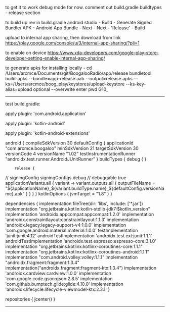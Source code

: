 to get it to work debug mode for now. comment out build.gradle buildtypes - release section

to build
up rev in build.gradle
android studio - Build - Generate Signed Bundle/ APK - Android App Bundle - Next - Next - 'Release' - Build

upload to internal app sharing, then download from link
https://play.google.com/console/u/3/internal-app-sharing/?pli=1

to enable on device https://www.xda-developers.com/google-play-store-developer-setting-enable-internal-app-sharing/
  


to generate apks for installing locally -
cd /Users/arcmce/Documents/git/BoogalooRadio/app/release
bundletool build-apks --bundle=app-release.aab --output=release.apks --ks=/Users/arcmce/boog_play/keystores/upload-keystore --ks-key-alias=upload
optional --overwrite
enter pwd G10_





--------
test build.gradle:

apply plugin: 'com.android.application'

apply plugin: 'kotlin-android'

apply plugin: 'kotlin-android-extensions'

android {
compileSdkVersion 30
defaultConfig {
applicationId "com.arcmce.boogaloo"
minSdkVersion 21
targetSdkVersion 30
versionCode 4
versionName "1.02"
testInstrumentationRunner "androidx.test.runner.AndroidJUnitRunner"
}
buildTypes {
debug {
}

        release {
//            signingConfig signingConfigs.debug
//            debuggable true
applicationVariants.all { variant ->
variant.outputs.all {
outputFileName = "${applicationName}_${variant.buildType.name}_${defaultConfig.versionName}.apk"
}
}
}
}
kotlinOptions {
jvmTarget = "1.8"
}
}


dependencies {
implementation fileTree(dir: 'libs', include: ['*.jar'])
implementation "org.jetbrains.kotlin:kotlin-stdlib-jdk7:$kotlin_version"
implementation 'androidx.appcompat:appcompat:1.2.0'
implementation 'androidx.constraintlayout:constraintlayout:1.1.3'
implementation 'androidx.legacy:legacy-support-v4:1.0.0'
implementation 'com.google.android.material:material:1.0.0'
testImplementation 'junit:junit:4.12'
androidTestImplementation 'androidx.test.ext:junit:1.1.1'
androidTestImplementation 'androidx.test.espresso:espresso-core:3.1.0'
implementation "org.jetbrains.kotlinx:kotlinx-coroutines-core:1.1.1"
implementation "org.jetbrains.kotlinx:kotlinx-coroutines-android:1.1.1"
implementation "com.android.volley:volley:1.1.1"
implementation "androidx.fragment:fragment:1.3.4"
implementation("androidx.fragment:fragment-ktx:1.3.4")
implementation 'androidx.cardview:cardview:1.0.0'
implementation 'com.google.code.gson:gson:2.8.5'
implementation 'com.github.bumptech.glide:glide:4.10.0'
implementation 'androidx.lifecycle:lifecycle-viewmodel-ktx:2.3.1'
}

repositories {
jcenter()
}

--------